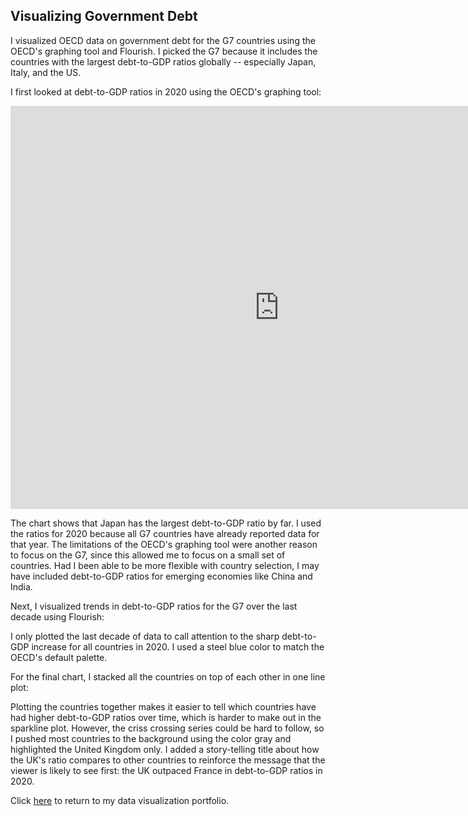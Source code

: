 ## Visualizing Government Debt

I visualized OECD data on government debt for the G7 countries using the OECD's graphing tool and Flourish. I picked the G7 because it includes the countries with the largest debt-to-GDP ratios globally -- especially Japan, Italy, and the US.

I first looked at debt-to-GDP ratios in 2020 using the OECD's graphing tool:

<iframe src="https://data.oecd.org/chart/6Bhv" width="860" height="645" style="border: 0" mozallowfullscreen="true" webkitallowfullscreen="true" allowfullscreen="true"><a href="https://data.oecd.org/chart/6Bhv" target="_blank">OECD Chart: General government debt, Total, % of GDP, Annual, 2020</a></iframe>

The chart shows that Japan has the largest debt-to-GDP ratio by far. I used the ratios for 2020 because all G7 countries have already reported data for that year. The limitations of the OECD's graphing tool were another reason to focus on the G7, since this allowed me to focus on a small set of countries. Had I been able to be more flexible with country selection, I may have included debt-to-GDP ratios for emerging economies like China and India. 

Next, I visualized trends in debt-to-GDP ratios for the G7 over the last decade using Flourish:

<div class="flourish-embed flourish-chart" data-src="visualisation/8550921"><script src="https://public.flourish.studio/resources/embed.js"></script></div>

I only plotted the last decade of data to call attention to the sharp debt-to-GDP increase for all countries in 2020. I used a steel blue color to match the OECD's default palette.

For the final chart, I stacked all the countries on top of each other in one line plot:

<div class="flourish-embed flourish-chart" data-src="visualisation/8559301"><script src="https://public.flourish.studio/resources/embed.js"></script></div>

Plotting the countries together makes it easier to tell which countries have had higher debt-to-GDP ratios over time, which is harder to make out in the sparkline plot. However, the criss crossing series could be hard to follow, so I pushed most countries to the background using the color gray and highlighted the United Kingdom only. I added a story-telling title about how the UK's ratio compares to other countries to reinforce the message that the viewer is likely to see first: the UK outpaced France in debt-to-GDP ratios in 2020. 

Click [here](https://emmayeager.github.io/DataVisPortfolio/) to return to my data visualization portfolio.
